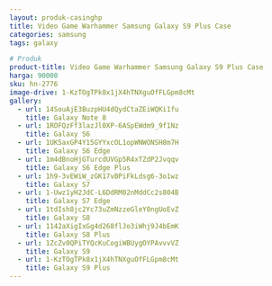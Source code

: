 ```yaml
---
layout: produk-casinghp
title: Video Game Warhammer Samsung Galaxy S9 Plus Case
categories: samsung
tags: galaxy

# Produk
product-title: Video Game Warhammer Samsung Galaxy S9 Plus Case
harga: 90000
sku: hn-2776
image-drive: 1-KzTOgTPk8x1jX4hTNXguOfFLGpm8cMt
gallery:
  - url: 14SouAjE3BuzpHU4dQydCtaZEiWQKi1fu
    title: Galaxy Note 8
  - url: 1ROFQzFf3lazJl0XP-6ASpEWdm9_9f1Nz
    title: Galaxy S6
  - url: 1UK5axGP4Y15GYYxcOL1opWNWONSH8m7H
    title: Galaxy S6 Edge
  - url: 1m4dBnoHjGTurcdUVGp5R4xTZdP2Jvqqv
    title: Galaxy S6 Edge Plus
  - url: 1h9-3vEWiW_zGK17vBPiFkLdsg6-3o1wz
    title: Galaxy S7
  - url: 1-Uwz1yH2JdC-L6DdRM02nMddCc2s804B
    title: Galaxy S7 Edge
  - url: 1tdIsh8jc2Yc73uZmNzzeGleY0ngUoEvZ
    title: Galaxy S8
  - url: 1142aXigIxGg4d268flJo3iWhj9J4bEmK
    title: Galaxy S8 Plus
  - url: 1ZcZv0QPiTYQcKuCogiWBUygOYPAvvvVZ
    title: Galaxy S9
  - url: 1-KzTOgTPk8x1jX4hTNXguOfFLGpm8cMt
    title: Galaxy S9 Plus
---
```

